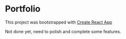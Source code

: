 # Portfolio

This project was bootstrapped with [Create React App](https://github.com/facebook/create-react-app)

Not done yet, need to polish and complete some features.
